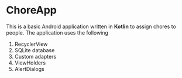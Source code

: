 # ChoreApp
This is a basic Android application written in **Kotlin** to assign chores to people. The application uses the following

 1. RecyclerView
 2. SQLite database
 3. Custom adapters
 4. ViewHolders
 5. AlertDialogs